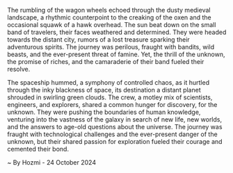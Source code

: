 
The rumbling of the wagon wheels echoed through the dusty medieval landscape, a rhythmic counterpoint to the creaking of the oxen and the occasional squawk of a hawk overhead.  The sun beat down on the small band of travelers, their faces weathered and determined. They were headed towards the distant city, rumors of a lost treasure sparking their adventurous spirits. The journey was perilous, fraught with bandits, wild beasts, and the ever-present threat of famine. Yet, the thrill of the unknown, the promise of riches, and the camaraderie of their band fueled their resolve.

The spaceship hummed, a symphony of controlled chaos, as it hurtled through the inky blackness of space, its destination a distant planet shrouded in swirling green clouds. The crew, a motley mix of scientists, engineers, and explorers, shared a common hunger for discovery, for the unknown. They were pushing the boundaries of human knowledge, venturing into the vastness of the galaxy in search of new life, new worlds, and the answers to age-old questions about the universe. The journey was fraught with technological challenges and the ever-present danger of the unknown, but their shared passion for exploration fueled their courage and cemented their bond. 

~ By Hozmi - 24 October 2024
